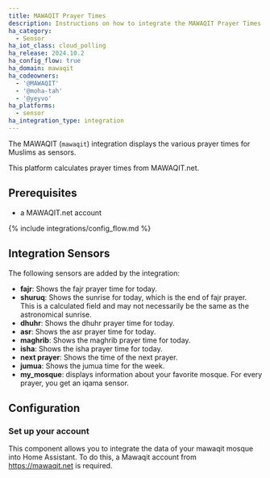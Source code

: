 ```yaml
---
title: MAWAQIT Prayer Times
description: Instructions on how to integrate the MAWAQIT Prayer Times integration within Home Assistant.
ha_category:
  - Sensor
ha_iot_class: cloud_polling
ha_release: 2024.10.2
ha_config_flow: true
ha_domain: mawaqit
ha_codeowners:
  - '@MAWAQIT'
  - '@moha-tah'
  - '@yeyvo'
ha_platforms:
  - sensor
ha_integration_type: integration
---
```


The MAWAQIT (`mawaqit`) integration displays the various prayer times for Muslims as sensors.

This platform calculates prayer times from MAWAQIT.net.

## Prerequisites
- a MAWAQIT.net account

{% include integrations/config_flow.md %}

## Integration Sensors

The following sensors are added by the integration:

- **fajr**: Shows the fajr prayer time for today.
- **shuruq**: Shows the sunrise for today, which is the end of fajr prayer. This is a calculated field and may not necessarily be the same as the astronomical sunrise.
- **dhuhr**: Shows the dhuhr prayer time for today.
- **asr**: Shows the asr prayer time for today.
- **maghrib**: Shows the maghrib prayer time for today.
- **isha**: Shows the isha prayer time for today.
- **next prayer**: Shows the time of the next prayer.
- **jumua**: Shows the jumua time for the week.
- **my_mosque**: displays information about your favorite mosque.
For every prayer, you get an iqama sensor.

## Configuration

### Set up your account

This component allows you to integrate the data of your mawaqit mosque into Home Assistant. To do this, a Mawaqit account from https://mawaqit.net is required.
